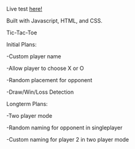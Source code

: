 Live test <a href="https://thebiggesttrees.github.io/TicTacToe/">here!</a>

Built with Javascript, HTML, and CSS.



Tic-Tac-Toe


Initial Plans:



-Custom player name

-Allow player to choose X or O

-Random placement for opponent

-Draw/Win/Loss Detection



Longterm Plans:



-Two player mode

-Random naming for opponent in singleplayer

-Custom naming for player 2 in two player mode

